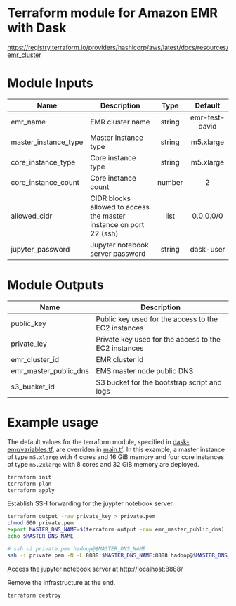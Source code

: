 # Terraform module for Amazon EMR with Dask

https://registry.terraform.io/providers/hashicorp/aws/latest/docs/resources/emr_cluster

# Module Inputs

| Name | Description | Type | Default |
|------|-------------|:----:|:-------:|
| emr_name | EMR cluster name | string | emr-test-david |
| master_instance_type | Master instance type | string | m5.xlarge |
| core_instance_type | Core instance type | string | m5.xlarge |
| core_instance_count | Core instance count | number | 2 |
| allowed_cidr | CIDR blocks allowed to access the master instance on port 22 (ssh) | list | 0.0.0.0/0
| jupyter_password | Jupyter notebook server password | string | dask-user |

# Module Outputs

| Name | Description |
|------|-------------|
| public_key | Public key used for the access to the EC2 instances |
| private_ley | Private key used for the access to the EC2 instances |
| emr_cluster_id | EMR cluster id |
| emr_master_public_dns | EMS master node public DNS |
| s3_bucket_id | S3 bucket for the bootstrap script and logs | 

# Example usage

The default values for the terraform module, specified in [dask-emr/variables.tf](dask-emr/variables.tf), are overriden in [main.tf](main.tf).
In this example, a master instance of type `m5.xlarge` with 4 cores and 16 GiB memory and four core instances of type `m5.2xlarge` with 8 cores and 32 GiB memory are deployed.

```bash
terraform init
terraform plan
terraform apply
```

Establish SSH forwarding for the juypter notebook server.

```bash
terraform output -raw private_key > private.pem
chmod 600 private.pem
export MASTER_DNS_NAME=$(terraform output -raw emr_master_public_dns)
echo $MASTER_DNS_NAME

# ssh -i private.pem hadoop@$MASTER_DNS_NAME
ssh -i private.pem -N -L 8888:$MASTER_DNS_NAME:8888 hadoop@$MASTER_DNS_NAME
```

Access the jupyter notebook server at http://localhost:8888/

Remove the infrastructure at the end.

```bash
terraform destroy
```
